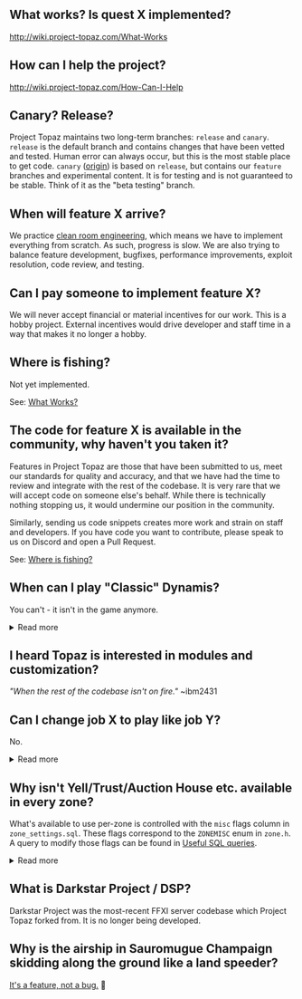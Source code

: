 

## What works? Is quest X implemented?
http://wiki.project-topaz.com/What-Works

## How can I help the project?
http://wiki.project-topaz.com/How-Can-I-Help

## Canary? Release?
Project Topaz maintains two long-term branches: `release` and `canary`. `release` is the default branch and contains changes that have been vetted and tested. Human error can always occur, but this is the most stable place to get code. `canary` ([origin](https://en.wiktionary.org/wiki/canary_in_a_coal_mine)) is based on `release`, but contains our `feature` branches and experimental content. It is for testing and is not guaranteed to be stable. Think of it as the "beta testing" branch.

## When will feature X arrive?
We practice [clean room engineering](https://en.wikipedia.org/wiki/Clean_room_design), which means we have to implement everything from scratch. As such, progress is slow. We are also trying to balance feature development, bugfixes, performance improvements, exploit resolution, code review, and testing.

## Can I pay someone to implement feature X?
We will never accept financial or material incentives for our work. This is a hobby project. External incentives would drive developer and staff time in a way that makes it no longer a hobby.

## Where is fishing?
Not yet implemented.

See: [What Works?](https://github.com/project-topaz/topaz/wiki/What-Works)

## The code for feature X is available in the community, why haven't you taken it?
Features in Project Topaz are those that have been submitted to us, meet our standards for quality and accuracy, and that we have had the time to review and integrate with the rest of the codebase. It is very rare that we will accept code on someone else's behalf. While there is technically nothing stopping us, it would undermine our position in the community.

Similarly, sending us code snippets creates more work and strain on staff and developers. If you have code you want to contribute, please speak to us on Discord and open a Pull Request.

See: [Where is fishing?](https://github.com/project-topaz/topaz/wiki/Frequently-Asked-Questions#where-is-fishing)

## When can I play "Classic" Dynamis?
You can't - it isn't in the game anymore.
<details>
<summary>Read more</summary>
<p>

"Classic" Dynamis was removed from the game in 2011. The spawn mechanisms as you remember them are gone from the game, and those zones no longer act the way they used to.
The overall project goal is to emulate the retail game as closely as possible, so a massive custom solution to approximate "Classic" Dynamis is not on our roadmap.

However, in 2017 Dynamis Divergence was released, a content level 149 version of the "Classic" Dynamis players wanted to experience again.
If we were to support a custom Dynamis solution, it would be the implementation of Dynamis Divergence and a set of mods or switches that scale it down to level 75 era difficulty.

Keep in mind that we haven't completed all content up to 2007, so a full implementation of content from 2017 with mods on top isn't coming any time soon. 

</p>
</details>

## I heard Topaz is interested in modules and customization?
_"When the rest of the codebase isn't on fire."_ ~ibm2431

## Can I change job X to play like job Y?
No.
<details>
<summary>Read more</summary>
<p>

You can check in the #customization channel, but _many many_ things are enforced by the game client.
For instance; you can set your jobs to be 75NIN/75BLM but you won't be able to equip Lv75 BLM gear - this is enforced by the client.
Bypassing these restrictions would need heavy client modification (which we don't support) or support scripts and changes in core.

</p>
</details>

## Why isn't Yell/Trust/Auction House etc. available in every zone?
What's available to use per-zone is controlled with the `misc` flags column in `zone_settings.sql`. These flags correspond to the `ZONEMISC` enum in `zone.h`. A query to modify those flags can be found in [Useful SQL queries](https://github.com/project-topaz/topaz/wiki/Useful-SQL-queries#enable-zonemisc-features-everywhere).

<details>
<summary>Read more</summary>
<p>

```cpp
enum ZONEMISC
{
    MISC_NONE       = 0x0000,   // Able to be used in any area
    MISC_ESCAPE     = 0x0001,   // Ability to use Escape Spell
    MISC_FELLOW     = 0x0002,   // Ability to summon Fellow NPC
    MISC_MOUNT      = 0x0004,   // Ability to use Chocobos and mounts
    MISC_MAZURKA    = 0x0008,   // Ability to use Mazurka Spell
    MISC_TRACTOR    = 0x0010,   // Ability to use Tractor Spell
    MISC_MOGMENU    = 0x0020,   // Ability to communicate with Nomad Moogle (menu access mog house)
    MISC_COSTUME    = 0x0040,   // Ability to use a Costumes
    MISC_PET        = 0x0080,   // Ability to summon Pets
    MISC_TREASURE   = 0x0100,   // Presence in the global zone TreasurePool
    MISC_AH         = 0x0200,   // Ability to use the auction house
    MISC_YELL       = 0x0400    // Send and receive /yell commands
};
```

</p>
</details>

## What is Darkstar Project / DSP?
Darkstar Project was the most-recent FFXI server codebase which Project Topaz forked from. It is no longer being developed.

## Why is the airship in Sauromugue Champaign skidding along the ground like a land speeder?
[It's a feature, not a bug.](http://project-topaz.com/issues/10) 👀

